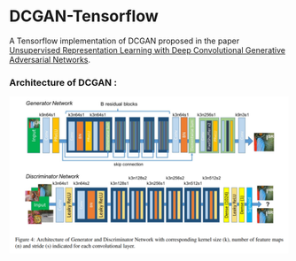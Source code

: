 # DCGAN-Tensorflow
A Tensorflow implementation of DCGAN proposed in the paper [Unsupervised Representation Learning with Deep Convolutional Generative Adversarial Networks](https://arxiv.org/abs/1511.06434).

### Architecture of DCGAN :
<p float="left">
  <img src="https://github.com/IMvision12/Image-Super-Resolution/blob/main/Images/srgan.PNG" width="800" />
</p>  
